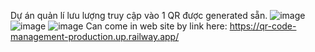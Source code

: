 Dự án quản lí lưu lượng truy cập vào 1 QR được generated sẵn. 
![image](https://github.com/user-attachments/assets/5715712f-49dd-4fb3-abd4-9957a3df47d2)
![image](https://github.com/user-attachments/assets/cf23570f-7a39-48d7-abcf-c88695618c56)
![image](https://github.com/user-attachments/assets/ca23ae1b-2d6a-4785-b1b0-755a068f9414)
Can come in web site by link here:
https://qr-code-management-production.up.railway.app/
